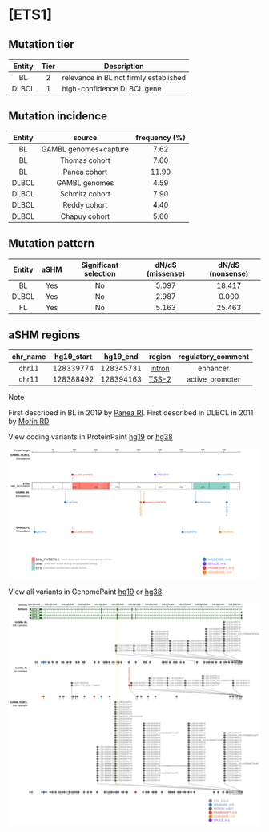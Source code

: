 # [ETS1]

## Mutation tier

|Entity|Tier|Description                           |
|:------:|:----:|--------------------------------------|
|BL    |2   |relevance in BL not firmly established|
|DLBCL |1   |high-confidence DLBCL gene            |
## Mutation incidence

|Entity|source               |frequency (%)|
|:------:|:---------------------:|:-------------:|
|BL    |GAMBL genomes+capture| 7.62        |
|BL    |Thomas cohort        | 7.60        |
|BL    |Panea cohort         |11.90        |
|DLBCL |GAMBL genomes        | 4.59        |
|DLBCL |Schmitz cohort       | 7.90        |
|DLBCL |Reddy cohort         | 4.40        |
|DLBCL |Chapuy cohort        | 5.60        |

## Mutation pattern

|Entity|aSHM|Significant selection|dN/dS (missense)|dN/dS (nonsense)|
|:------:|:----:|:---------------------:|:----------------:|:----------------:|
|BL    |Yes |No                   |5.097           |18.417          |
|DLBCL |Yes |No                   |2.987           | 0.000          |
|FL    |Yes |No                   |5.163           |25.463          |

## aSHM regions

|chr_name|hg19_start|hg19_end |region                                                                                         |regulatory_comment|
|:--------:|:----------:|:---------:|:-----------------------------------------------------------------------------------------------:|:------------------:|
|chr11   |128339774 |128345731|[intron](https://genome.ucsc.edu/s/rdmorin/GAMBL%20hg19?position=chr11%3A128339774%2D128345731)|enhancer          |
|chr11   |128388492 |128394163|[TSS-2](https://genome.ucsc.edu/s/rdmorin/GAMBL%20hg19?position=chr11%3A128388492%2D128394163) |active_promoter   |

> [!NOTE]
> First described in BL in 2019 by [Panea RI](https://pubmed.ncbi.nlm.nih.gov/31558468). First described in DLBCL in 2011 by [Morin RD](https://pubmed.ncbi.nlm.nih.gov/21796119)


View coding variants in ProteinPaint [hg19](https://www.bcgsc.ca/downloads/morinlab/GAMBL/test/genes/ETS1_protein.html)  or [hg38](https://www.bcgsc.ca/downloads/morinlab/GAMBL/test/genes/ETS1_protein_hg38.html)

![image](images/proteinpaint/ETS1_NM_001143820.svg)

View all variants in GenomePaint [hg19](https://www.bcgsc.ca/downloads/morinlab/GAMBL/test/genes/ETS1.html)  or [hg38](https://www.bcgsc.ca/downloads/morinlab/GAMBL/test/genes/ETS1_hg38.html)

![image](images/proteinpaint/ETS1.svg)
